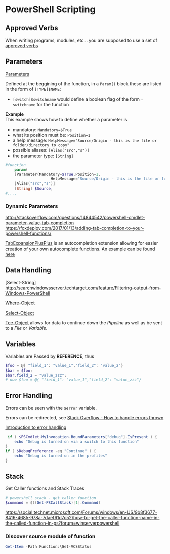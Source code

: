 # PowerShell Scripting

## Approved Verbs

When writing programs, modules, etc... you are supposed to use a set of [approved verbs]

[approved verbs]: https://msdn.microsoft.com/en-us/library/ms714428(v=vs.85).aspx

## Parameters

[Parameters](http://ss64.com/ps/syntax-functions.html)

Defined at the beggining of the function, in a `Param()` block these are listed in the form of `[TYPE]$NAME`:   

- `[switch]$switchname` would define a boolean flag of the form `-switchname` for the function


**Example**   
This example shows how to define whether a parameter is 
- mandatory: `Mandatory=$True`
- what its position must be: `Position=1`
- a help message: `HelpMessage="Source/Origin - this is the file or folder/directory to copy"`
- possible aliases: `[Alias("src","s")]`
- the parameter type: `[String]`
```powershell
#function
	param(
	[Parameter(Mandatory=$True,Position=1,
					HelpMessage="Source/Origin - this is the file or folder/directory to copy")]
	[Alias("src","s")]
	[String] $Source,
#....
```


### Dynamic Parameters

<http://stackoverflow.com/questions/14844542/powershell-cmdlet-parameter-value-tab-completion>  
<https://foxdeploy.com/2017/01/13/adding-tab-completion-to-your-powershell-functions/>

[TabExpansionPlusPlus](https://github.com/lzybkr/TabExpansionPlusPlus) is an autocompletion extension allowing for easier creation of your own autocomplete functions. An example can be found [here](https://github.com/lzybkr/TabExpansionPlusPlus/blob/master/WindowsExe.ArgumentCompleters.ps1)

## Data Handling

[Select-String] http://searchwindowsserver.techtarget.com/feature/Filtering-output-from-Windows-PowerShell

[Where-Object](https://technet.microsoft.com/en-us/library/ee177028.aspx)

[Select-Object](http://ss64.com/ps/select-object.html)

[Tee-Object](https://technet.microsoft.com/en-us/library/hh849937.aspx) allows for data to continue down the _Pipeline_ as well as be sent to a _File_ or _Variable_.

## Variables

Variables are Passed by **REFERENCE**, thus

```powershell
$foo = @{ "field_1": "value_1","field_2": "value_2"}
$bar = $foo;
$bar.field_2 = "value_zzz";
# now $foo = @{ "field_1": "value_1","field_2": "value_zzz"}
```

## Error Handling

Errors can be seen with the `$error` variable.

Errors can be redirected, see [Stack Overflow - How to handle errors thrown](http://stackoverflow.com/questions/17420474/how-to-capture-error-messages-thrown-by-a-command)

[Introduction to error handling](https://blogs.msdn.microsoft.com/kebab/2013/06/09/an-introduction-to-error-handling-in-powershell/)


```powershell
 if ( $PSCmdlet.MyInvocation.BoundParameters["debug"].IsPresent ) {
    echo "Debug is turned on via a switch to this function"
}
if ( $DebugPreference -eq "Continue" ) {
    echo "Debug is turned on in the profiles"
}
```

## Stack

Get Caller functions and Stack Traces

```powershell
# powershell stack - get caller function
$command = $((Get-PSCallStack)[1].Command)
```

<https://social.technet.microsoft.com/Forums/windows/en-US/9b8f3677-8416-4685-978a-7daef61d7c52/how-to-get-the-caller-function-name-in-the-called-function-in-ps?forum=winserverpowershell>

### Discover source module of function

```powershell
Get-Item -Path Function:\Get-VCSStatus
```
